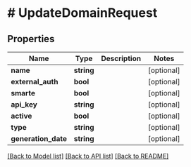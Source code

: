 # # UpdateDomainRequest

## Properties

Name | Type | Description | Notes
------------ | ------------- | ------------- | -------------
**name** | **string** |  | [optional]
**external_auth** | **bool** |  | [optional]
**smarte** | **bool** |  | [optional]
**api_key** | **string** |  | [optional]
**active** | **bool** |  | [optional]
**type** | **string** |  | [optional]
**generation_date** | **string** |  | [optional]

[[Back to Model list]](../../README.md#models) [[Back to API list]](../../README.md#endpoints) [[Back to README]](../../README.md)
